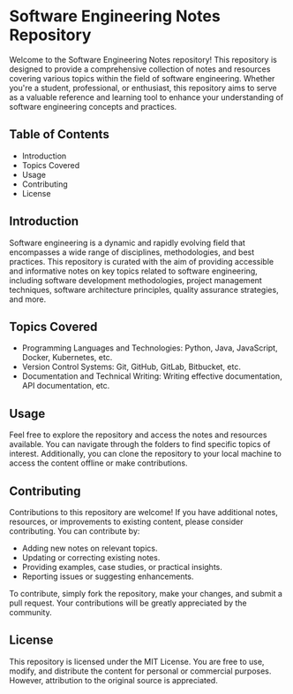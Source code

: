 # Software Engineering Notes Repository

Welcome to the Software Engineering Notes repository! This repository is designed to provide a comprehensive collection of notes and resources covering various topics within the field of software engineering. Whether you're a student, professional, or enthusiast, this repository aims to serve as a valuable reference and learning tool to enhance your understanding of software engineering concepts and practices.

## Table of Contents

- Introduction
- Topics Covered
- Usage
- Contributing
- License

## Introduction

Software engineering is a dynamic and rapidly evolving field that encompasses a wide range of disciplines, methodologies, and best practices. This repository is curated with the aim of providing accessible and informative notes on key topics related to software engineering, including software development methodologies, project management techniques, software architecture principles, quality assurance strategies, and more.

## Topics Covered

- Programming Languages and Technologies: Python, Java, JavaScript, Docker, Kubernetes, etc.
- Version Control Systems: Git, GitHub, GitLab, Bitbucket, etc.
- Documentation and Technical Writing: Writing effective documentation, API documentation, etc.

## Usage

Feel free to explore the repository and access the notes and resources available. You can navigate through the folders to find specific topics of interest. Additionally, you can clone the repository to your local machine to access the content offline or make contributions.

## Contributing

Contributions to this repository are welcome! If you have additional notes, resources, or improvements to existing content, please consider contributing. You can contribute by:

- Adding new notes on relevant topics.
- Updating or correcting existing notes.
- Providing examples, case studies, or practical insights.
- Reporting issues or suggesting enhancements.

To contribute, simply fork the repository, make your changes, and submit a pull request. Your contributions will be greatly appreciated by the community.

## License

This repository is licensed under the MIT License. You are free to use, modify, and distribute the content for personal or commercial purposes. However, attribution to the original source is appreciated.
